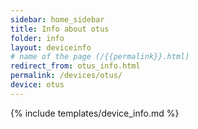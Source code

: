```yaml
---
sidebar: home_sidebar
title: Info about otus
folder: info
layout: deviceinfo
# name of the page (/{{permalink}}.html)
redirect_from: otus_info.html
permalink: /devices/otus/
device: otus
---
```

{% include templates/device_info.md %}
